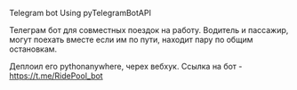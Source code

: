 Telegram bot Using pyTelegramBotAPI

Телеграм бот для совместных поездок на работу.
Водитель и пассажир, могут поехать вместе если им по пути, находит пару по общим остановкам.

Деплоил его pythonanywhere, черех вебхук.
Ссылка на бот - https://t.me/RidePool_bot
